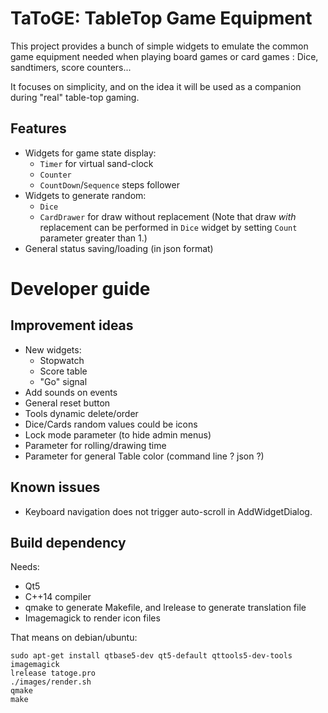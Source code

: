 # TaToGE: TableTop Game Equipment

This project provides a bunch of simple widgets to emulate the common game equipment needed when playing board games or card games : Dice, sandtimers, score counters...

It focuses on simplicity, and on the idea it will be used as a companion during "real" table-top gaming.

## Features

- Widgets for game state display:
  - `Timer` for virtual sand-clock
  - `Counter`
  - `CountDown`/`Sequence` steps follower
- Widgets to generate random:
  - `Dice`
  - `CardDrawer` for draw without replacement (Note that draw *with* replacement can be performed in `Dice` widget by setting `Count` parameter greater than 1.)
- General status saving/loading (in json format)


# Developer guide

## Improvement ideas

- New widgets:
   - Stopwatch
   - Score table
   - "Go" signal
- Add sounds on events
- General reset button
- Tools dynamic delete/order
- Dice/Cards random values could be icons
- Lock mode parameter (to hide admin menus)
- Parameter for rolling/drawing time
- Parameter for general Table color (command line ? json ?)

## Known issues

- Keyboard navigation does not trigger auto-scroll in AddWidgetDialog.

## Build dependency

Needs:
- Qt5
- C++14 compiler
- qmake to generate Makefile, and lrelease to generate translation file
- Imagemagick to render icon files

That means on debian/ubuntu:
```
sudo apt-get install qtbase5-dev qt5-default qttools5-dev-tools imagemagick
lrelease tatoge.pro
./images/render.sh
qmake
make
```

